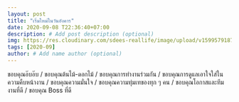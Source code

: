 ```yaml
---
layout: post
title: "เริ่มใหม่ในวันอังคาร"
date: 2020-09-08 T22:36:40+07:00
description: # Add post description (optional)
img: https://res.cloudinary.com/sdees-reallife/image/upload/v1599579187/IMG_3149.jpg # Add image post (optional)
tags: [2020-09]
author: # Add name author (optional)
---
```

ขอบคุณอ๊บอ๊บ / ขอบคุณต้นไม้-ดอกไม้ / ขอบคุณการทำงานร่วมกัน / ขอบคุณการดูแลเอาใจใส่ในความคืบหน้างาน / ขอบคุณความมั่นใจ / ขอบคุณความทุ่มเทของทุก ๆ คน / ขอบคุณโอกาสและทีมงานที่ดี / ขอบคุณ Boss ที่ดี

<i class="fa fa-child" style="color:plum"></i>
